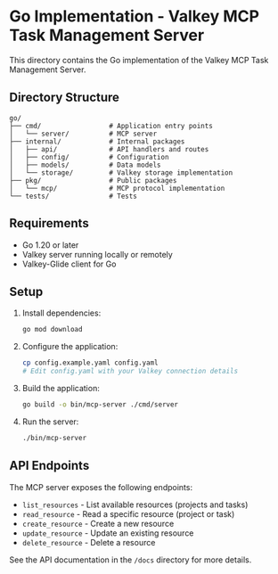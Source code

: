 # Go Implementation - Valkey MCP Task Management Server

This directory contains the Go implementation of the Valkey MCP Task Management Server.

## Directory Structure

```
go/
├── cmd/                 # Application entry points
│   └── server/          # MCP server
├── internal/            # Internal packages
│   ├── api/             # API handlers and routes
│   ├── config/          # Configuration
│   ├── models/          # Data models
│   └── storage/         # Valkey storage implementation
├── pkg/                 # Public packages
│   └── mcp/             # MCP protocol implementation
└── tests/               # Tests
```

## Requirements

- Go 1.20 or later
- Valkey server running locally or remotely
- Valkey-Glide client for Go

## Setup

1. Install dependencies:
   ```bash
   go mod download
   ```

2. Configure the application:
   ```bash
   cp config.example.yaml config.yaml
   # Edit config.yaml with your Valkey connection details
   ```

3. Build the application:
   ```bash
   go build -o bin/mcp-server ./cmd/server
   ```

4. Run the server:
   ```bash
   ./bin/mcp-server
   ```

## API Endpoints

The MCP server exposes the following endpoints:

- `list_resources` - List available resources (projects and tasks)
- `read_resource` - Read a specific resource (project or task)
- `create_resource` - Create a new resource
- `update_resource` - Update an existing resource
- `delete_resource` - Delete a resource

See the API documentation in the `/docs` directory for more details.
